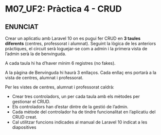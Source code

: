 # M07_UF2: Pràctica 4 - CRUD
## ENUNCIAT
Crear un aplicatiu amb Laravel 10 on es pugui fer CRUD en **3 taules diferents** (centres, professorat i alumnat). Seguint la lògica de les anteriors pràctiques, el circuit serà loguejar-se com a admin i la primera vista de l’admin serà la de benvinguda. 

A cada taula hi ha d’haver mínim 6 registres (no fakes).

A la pàgina de Benvinguda hi haurà 3 enllaços. Cada enllaç ens portarà a la vista de centres, alumnat i professorat.

Per les vistes de centres, alumnat i professorat caldrà: 

- Crear tres controladors, un per cada taula amb els mètodes per gestionar el CRUD.
- Els controladors han d’estar dintre de la gestió de l’admin.
- Cada mètode del controlador ha de tindre funcionalitat en l’aplicatiu del CRUD creat.
- Cal utilitzar funcions indicades al manual de Laravel 10 indicat a les diapositives

